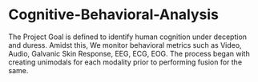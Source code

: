 # Cognitive-Behavioral-Analysis

The Project Goal is defined to identify human cognition under deception and duress. Amidst this, We monitor behavioral metrics such as Video, Audio, Galvanic Skin Response, EEG, ECG, EOG. 
The process began with creating unimodals for each modality prior to performing fusion for the same.
